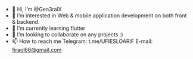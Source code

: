 - 👋 Hi, I’m @Gen3ralX
- 👀 I’m interested in Web & mobile application development on both front & backend.
- 🌱 I’m currently learning flutter
- 💞️ I’m looking to collaborate on any projects :)
- 📫 How to reach me 
Telegram: t.me/UFIESLOARIF
E-mail: firaol66@gmail.com
